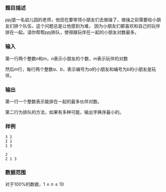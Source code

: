 ### 题目描述

$ppj$是一名幼儿园的老师，他现在要带领小朋友们去做操了，做操之前需要给小朋友们排个队伍，这个问题总是让他感到为难， 因为小朋友们都喜欢和自己的玩伴排在一起。请你帮帮$ppj$排队，使得跟玩伴在一起的小朋友对数最多。

### 输入

第一行两个整数$n$和$m$，$n$表示小朋友的个数，$m$表示玩伴的对数

然后$m$行，每行两个整数$a$、$b$，表示编号为$a$的小朋友和编号为$b$的小朋友是玩伴。
###  输出
第一行一个整数表示能排在一起的最多伙伴对数。

第二行为排队的方法，如果有多种可能，输出字典序最小的。

### 样例
```
3 2
2 1
1 3
```

```
2
2 1 3
```



### 数据范围

对于$100\%$的数据，$1 \leq n \leq 10$